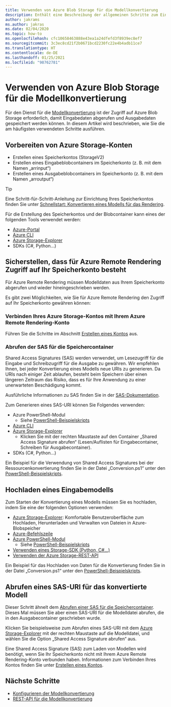 ```yaml
---
title: Verwenden von Azure Blob Storage für die Modellkonvertierung
description: Enthält eine Beschreibung der allgemeinen Schritte zum Einrichten und Verwenden von Blobspeicher für die Modellkonvertierung.
author: jakrams
ms.author: jakras
ms.date: 02/04/2020
ms.topic: how-to
ms.openlocfilehash: cfc10658463888e43ea1a24dfefd3f8939ec8ef7
ms.sourcegitcommit: 3c3ec8cd21f2b0671bcd2230fc22e4b4adb11ce7
ms.translationtype: HT
ms.contentlocale: de-DE
ms.lasthandoff: 01/25/2021
ms.locfileid: "98762781"
---
```

# <a name="use-azure-blob-storage-for-model-conversion"></a>Verwenden von Azure Blob Storage für die Modellkonvertierung

Für den Dienst für die [Modellkonvertierung](model-conversion.md) ist der Zugriff auf Azure Blob Storage erforderlich, damit Eingabedaten abgerufen und Ausgabedaten gespeichert werden können. In diesem Artikel wird beschrieben, wie Sie die am häufigsten verwendeten Schritte ausführen.

## <a name="prepare-azure-storage-accounts"></a>Vorbereiten von Azure Storage-Konten

- Erstellen eines Speicherkontos (StorageV2)
- Erstellen eines Eingabeblobcontainers im Speicherkonto (z. B. mit dem Namen „arrinput“)
- Erstellen eines Ausgabeblobcontainers im Speicherkonto (z. B. mit dem Namen „arroutput“)

> [!TIP]
> Eine Schritt-für-Schritt-Anleitung zur Einrichtung Ihres Speicherkontos finden Sie unter [Schnellstart: Konvertieren eines Modells für das Rendering](../../quickstarts/convert-model.md).

Für die Erstellung des Speicherkontos und der Blobcontainer kann eines der folgenden Tools verwendet werden:

- [Azure-Portal](https://portal.azure.com)
- [Azure CLI](/cli/azure/install-azure-cli?view=azure-cli-latest)
- [Azure Storage-Explorer](https://azure.microsoft.com/features/storage-explorer/)
- SDKs (C#, Python...)

## <a name="ensure-azure-remote-rendering-can-access-your-storage-account"></a>Sicherstellen, dass für Azure Remote Rendering Zugriff auf Ihr Speicherkonto besteht

Für Azure Remote Rendering müssen Modelldaten aus Ihrem Speicherkonto abgerufen und wieder hineingeschrieben werden.

Es gibt zwei Möglichkeiten, wie Sie für Azure Remote Rendering den Zugriff auf Ihr Speicherkonto gewähren können:

### <a name="connect-your-azure-storage-account-with-your-azure-remote-rendering-account"></a>Verbinden Ihres Azure Storage-Kontos mit Ihrem Azure Remote Rendering-Konto

Führen Sie die Schritte im Abschnitt [Erstellen eines Kontos](../create-an-account.md#link-storage-accounts) aus.

### <a name="retrieve-sas-for-the-storage-containers"></a>Abrufen der SAS für die Speichercontainer

Shared Access Signatures (SAS) werden verwendet, um Lesezugriff für die Eingabe und Schreibzugriff für die Ausgabe zu gewähren. Wir empfehlen Ihnen, bei jeder Konvertierung eines Modells neue URIs zu generieren. Da URIs nach einiger Zeit ablaufen, besteht beim Speichern über einen längeren Zeitraum das Risiko, dass es für Ihre Anwendung zu einer unerwarteten Beschädigung kommt.

Ausführliche Informationen zu SAS finden Sie in der [SAS-Dokumentation](../../../storage/common/storage-sas-overview.md).

Zum Generieren eines SAS-URI können Sie Folgendes verwenden:

- Azure PowerShell-Modul
  - Siehe [PowerShell-Beispielskripts](../../samples/powershell-example-scripts.md)
- [Azure CLI](/cli/azure/install-azure-cli?view=azure-cli-latest)
- [Azure Storage-Explorer](https://azure.microsoft.com/features/storage-explorer/)
  - Klicken Sie mit der rechten Maustaste auf den Container „Shared Access Signature abrufen“ (Lesen/Auflisten für Eingabecontainer, Schreiben für Ausgabecontainer).
- SDKs (C#, Python...)

Ein Beispiel für die Verwendung von Shared Access Signatures bei der Ressourcenkonvertierung finden Sie in der Datei „Conversion.ps1“ unter den [PowerShell-Beispielskripts](../../samples/powershell-example-scripts.md#script-conversionps1).

## <a name="upload-an-input-model"></a>Hochladen eines Eingabemodells

Zum Starten der Konvertierung eines Modells müssen Sie es hochladen, indem Sie eine der folgenden Optionen verwenden:

- [Azure Storage-Explorer](https://azure.microsoft.com/features/storage-explorer/): Komfortable Benutzeroberfläche zum Hochladen, Herunterladen und Verwalten von Dateien in Azure-Blobspeicher
- [Azure-Befehlszeile](../../../storage/blobs/storage-quickstart-blobs-cli.md)
- [Azure PowerShell-Modul](/powershell/azure/install-az-ps?view=azps-2.2.0)
  - Siehe [PowerShell-Beispielskripts](../../samples/powershell-example-scripts.md)
- [Verwenden eines Storage-SDK (Python, C#...)](../../../storage/index.yml)
- [Verwenden der Azure Storage-REST-API](/rest/api/storageservices/blob-service-rest-api)

Ein Beispiel für das Hochladen von Daten für die Konvertierung finden Sie in der Datei „Conversion.ps1“ unter den [PowerShell-Beispielskripts](../../samples/powershell-example-scripts.md#script-conversionps1).

## <a name="get-a-sas-uri-for-the-converted-model"></a>Abrufen eines SAS-URI für das konvertierte Modell

Dieser Schritt ähnelt dem [Abrufen einer SAS für die Speichercontainer](#retrieve-sas-for-the-storage-containers). Dieses Mal müssen Sie aber einen SAS-URI für die Modelldatei abrufen, die in den Ausgabecontainer geschrieben wurde.

Klicken Sie beispielsweise zum Abrufen eines SAS-URI mit dem [Azure Storage-Explorer](https://azure.microsoft.com/features/storage-explorer/) mit der rechten Maustaste auf die Modelldatei, und wählen Sie die Option „Shared Access Signature abrufen“ aus.

Eine Shared Access Signature (SAS) zum Laden von Modellen wird benötigt, wenn Sie Ihr Speicherkonto nicht mit Ihrem Azure Remote Rendering-Konto verbunden haben. Informationen zum Verbinden Ihres Kontos finden Sie unter [Erstellen eines Kontos](../create-an-account.md#link-storage-accounts).

## <a name="next-steps"></a>Nächste Schritte

- [Konfigurieren der Modellkonvertierung](configure-model-conversion.md)
- [REST-API für die Modellkonvertierung](conversion-rest-api.md)
